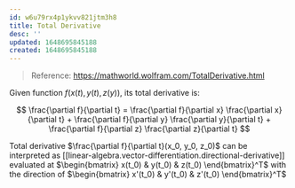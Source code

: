 ```yaml
---
id: w6u79rx4p1ykvv821jtm3h8
title: Total Derivative
desc: ''
updated: 1648695845188
created: 1648695845188
---
```

> Reference: https://mathworld.wolfram.com/TotalDerivative.html

Given function $f(x(t), y(t), z(y))$, its total derivative is:

$$
\frac{\partial f}{\partial t} =
\frac{\partial f}{\partial x}
\frac{\partial x}{\partial t} + 
\frac{\partial f}{\partial y}
\frac{\partial y}{\partial t} + 
\frac{\partial f}{\partial z}
\frac{\partial z}{\partial t}
$$

Total derivative $\frac{\partial f}{\partial t}(x_0, y_0, z_0)$ can be interpreted as [[linear-algebra.vector-differentiation.directional-derivative]] evaluated at $\begin{bmatrix} x(t_0) & y(t_0) & z(t_0) \end{bmatrix}^T$ with the direction of $\begin{bmatrix} x'(t_0) & y'(t_0) & z'(t_0) \end{bmatrix}^T$

